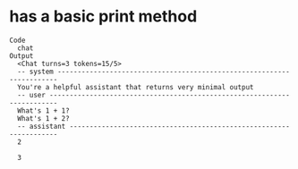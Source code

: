 # has a basic print method

    Code
      chat
    Output
      <Chat turns=3 tokens=15/5>
      -- system ----------------------------------------------------------------------
      You're a helpful assistant that returns very minimal output
      -- user ------------------------------------------------------------------------
      What's 1 + 1?
      What's 1 + 2?
      -- assistant -------------------------------------------------------------------
      2
      
      3

